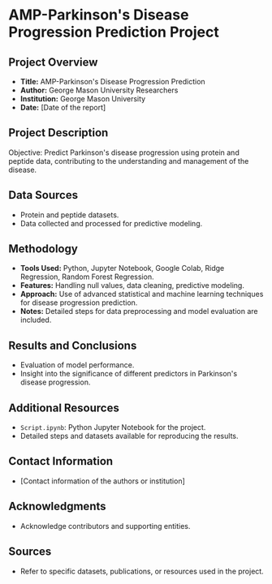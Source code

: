 # AMP-Parkinson's Disease Progression Prediction Project

## Project Overview
- **Title:** AMP-Parkinson's Disease Progression Prediction
- **Author:** George Mason University Researchers
- **Institution:** George Mason University
- **Date:** [Date of the report]

## Project Description
Objective: Predict Parkinson's disease progression using protein and peptide data, contributing to the understanding and management of the disease.

## Data Sources
- Protein and peptide datasets.
- Data collected and processed for predictive modeling.

## Methodology
- **Tools Used:** Python, Jupyter Notebook, Google Colab, Ridge Regression, Random Forest Regression.
- **Features:** Handling null values, data cleaning, predictive modeling.
- **Approach:** Use of advanced statistical and machine learning techniques for disease progression prediction.
- **Notes:** Detailed steps for data preprocessing and model evaluation are included.

## Results and Conclusions
- Evaluation of model performance.
- Insight into the significance of different predictors in Parkinson's disease progression.

## Additional Resources
- `Script.ipynb`: Python Jupyter Notebook for the project.
- Detailed steps and datasets available for reproducing the results.

## Contact Information
- [Contact information of the authors or institution]

## Acknowledgments
- Acknowledge contributors and supporting entities.

## Sources
- Refer to specific datasets, publications, or resources used in the project.
